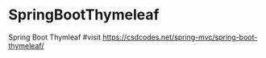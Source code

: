 # SpringBootThymeleaf
Spring Boot Thymleaf
#visit
https://csdcodes.net/spring-mvc/spring-boot-thymeleaf/

